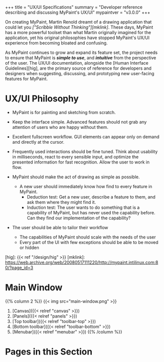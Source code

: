 +++
title = "UX/UI Specifications"
summary = "Developer reference describing and discussing MyPaint's UX/UI"
mypaintver = "v3.0.0"
+++

On creating MyPaint, Martin Renold dreamt of a drawing application that could let you
*["Scribble Without Thinking"][mklink]*.
These days, MyPaint has a more powerful toolset than what Martin originally imagined
for the application, yet his original philosophies have stopped MyPaint's UX/UI
experience from becoming bloated and confusing.

As MyPaint continues to grow and expand its feature set, the project needs to
ensure that MyPaint is ***simple to use***, and ***intuitive*** from the perspective of
the user. The UX/UI documentation, alongside the [Human Interface Guidelines][hig],
are the primary source of reference for developers and designers when suggesting,
discussing, and prototyping new user-facing features for MyPaint.

# UX/UI Philosophy
- MyPaint is for painting and sketching from scratch.
- Keep the interface simple. Advanced features should not grab any attention of
users who are happy without them.
- Excellent fullscreen workflow. GUI elements can appear only on demand and directly
at the cursor.
- Frequently used interactions should be fine tuned. Think about usability in
milliseconds, react to every sensible input, and optimize the presented information
for fast recognition. Allow the user to work in flow.

- MyPaint should make the act of drawing as simple as possible.
	- A new user should immediately know how find to every feature in MyPaint.
		- Deduction test: Get a new user, describe a feature to them, and ask
them where they might find it.
		- Induction test: The user wants to do something that is a capability of
MyPaint, but has never used the capability before. Can they find our implementation
of the capability?
- The user should be able to tailor their workflow
	- The capabilities of MyPaint should scale with the needs of the user
	- Every part of the UI with few exceptions should be able to be moved or hidden

[hig]: {{< ref "/design/hig" >}}
[mklink]: https://web.archive.org/web/20080517111220/http://mypaint.intilinux.com:80/?page_id=3

# Main Window
{{% column 2 %}}
{{< img src="main-window.png" >}}
1. [Canvas]({{< relref "canvas" >}})
2. [Panels]({{< relref "panels" >}})
3. [Top toolbar]({{< relref "toolbar-top" >}})
4. [Bottom toolbar]({{< relref "toolbar-bottom" >}})
5. [Menubar]({{< relref "menubar" >}})
{{% /column %}}

# Pages in this Section
